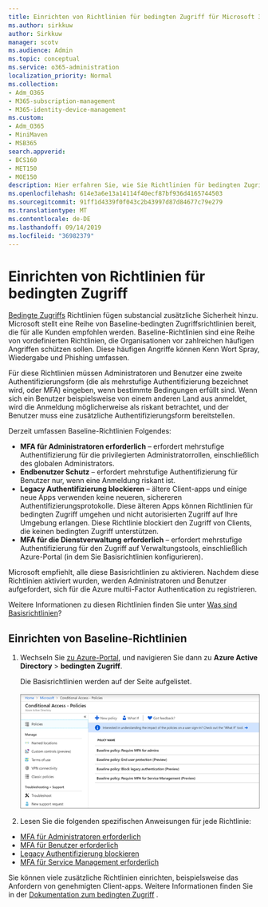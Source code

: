 ```yaml
---
title: Einrichten von Richtlinien für bedingten Zugriff für Microsoft 365-Kampagnen
ms.author: sirkkuw
author: Sirkkuw
manager: scotv
ms.audience: Admin
ms.topic: conceptual
ms.service: o365-administration
localization_priority: Normal
ms.collection:
- Adm_O365
- M365-subscription-management
- M365-identity-device-management
ms.custom:
- Adm_O365
- MiniMaven
- MSB365
search.appverid:
- BCS160
- MET150
- MOE150
description: Hier erfahren Sie, wie Sie Richtlinien für bedingten Zugriff für Microsoft 365-Kampagnen einrichten.
ms.openlocfilehash: 614e3a6e13a14114f40ecf87bf936d4165744503
ms.sourcegitcommit: 91ff1d4339f0f043c2b43997d87d84677c79e279
ms.translationtype: MT
ms.contentlocale: de-DE
ms.lasthandoff: 09/14/2019
ms.locfileid: "36982379"
---
```

# <a name="set-up-conditional-access-policies"></a>Einrichten von Richtlinien für bedingten Zugriff

[Bedingte Zugriffs](https://docs.microsoft.com/azure/active-directory/conditional-access/overview) Richtlinien fügen substancial zusätzliche Sicherheit hinzu. Microsoft stellt eine Reihe von Baseline-bedingten Zugriffsrichtlinien bereit, die für alle Kunden empfohlen werden. Baseline-Richtlinien sind eine Reihe von vordefinierten Richtlinien, die Organisationen vor zahlreichen häufigen Angriffen schützen sollen. Diese häufigen Angriffe können Kenn Wort Spray, Wiedergabe und Phishing umfassen.

Für diese Richtlinien müssen Administratoren und Benutzer eine zweite Authentifizierungsform (die als mehrstufige Authentifizierung bezeichnet wird, oder MFA) eingeben, wenn bestimmte Bedingungen erfüllt sind. Wenn sich ein Benutzer beispielsweise von einem anderen Land aus anmeldet, wird die Anmeldung möglicherweise als riskant betrachtet, und der Benutzer muss eine zusätzliche Authentifizierungsform bereitstellen. 

Derzeit umfassen Baseline-Richtlinien Folgendes:
- **MFA für Administratoren erforderlich** – erfordert mehrstufige Authentifizierung für die privilegierten Administratorrollen, einschließlich des globalen Administrators.
- **Endbenutzer Schutz** – erfordert mehrstufige Authentifizierung für Benutzer nur, wenn eine Anmeldung riskant ist. 
- **Legacy Authentifizierung blockieren** – ältere Client-apps und einige neue Apps verwenden keine neueren, sichereren Authentifizierungsprotokolle. Diese älteren Apps können Richtlinien für bedingten Zugriff umgehen und nicht autorisierten Zugriff auf Ihre Umgebung erlangen. Diese Richtlinie blockiert den Zugriff von Clients, die keinen bedingten Zugriff unterstützen. 
- **MFA für die Dienstverwaltung erforderlich** – erfordert mehrstufige Authentifizierung für den Zugriff auf Verwaltungstools, einschließlich Azure-Portal (in dem Sie Basisrichtlinien konfigurieren). 

Microsoft empfiehlt, alle diese Basisrichtlinien zu aktivieren. Nachdem diese Richtlinien aktiviert wurden, werden Administratoren und Benutzer aufgefordert, sich für die Azure multii-Factor Authentication zu registrieren.

Weitere Informationen zu diesen Richtlinien finden Sie unter [Was sind Basisrichtlinien](https://docs.microsoft.com/azure/active-directory/conditional-access/concept-baseline-protection)?


## <a name="set-up-baseline-policies"></a>Einrichten von Baseline-Richtlinien

1. Wechseln Sie [zu Azure-Portal](https://portal.azure.com), und navigieren Sie dann zu **Azure Active Directory** \> **bedingten Zugriff**.
    
    Die Basisrichtlinien werden auf der Seite aufgelistet. <br/> <br/>
    ![Seite, auf der Basisrichtlinien für bedingten Zugriff aufgelistet werden.](media/baslinepolicies.png)
1. Lesen Sie die folgenden spezifischen Anweisungen für jede Richtlinie:

  - [MFA für Administratoren erforderlich](https://docs.microsoft.com/en-us/azure/active-directory/conditional-access/howto-baseline-protect-administrators)
- [MFA für Benutzer erforderlich](https://docs.microsoft.com/en-us/azure/active-directory/conditional-access/howto-baseline-protect-end-users)  
 - [Legacy Authentifizierung blockieren](https://docs.microsoft.com/en-us/azure/active-directory/conditional-access/howto-baseline-protect-legacy-auth)
  - [MFA für Service Management erforderlich](https://docs.microsoft.com/azure/active-directory/conditional-access/howto-baseline-protect-azure)

Sie können viele zusätzliche Richtlinien einrichten, beispielsweise das Anfordern von genehmigten Client-apps. Weitere Informationen finden Sie in der [Dokumentation zum bedingten Zugriff](https://docs.microsoft.com/azure/active-directory/conditional-access/) .